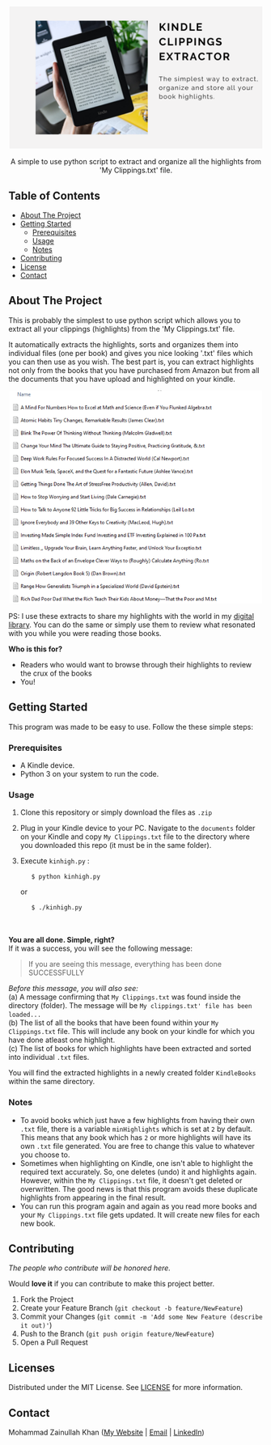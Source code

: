 <!-- PROJECT OVERVIEW -->
<p align="center">
  <img width="500" src="https://github.com/mohammadZkhan/KindleClippingsExtractor/blob/main/Media/Header.png?raw=true">
</p>
<!-- <h1 align="center">KindleClippingsExtractor</h1> -->
<p align="center">
A simple to use python script to extract and organize all the highlights from 'My Clippings.txt' file.
</p>


<!-- TABLE OF CONTENTS -->
## Table of Contents
- [About The Project](#about-the-project)
- [Getting Started](#getting-started)
  - [Prerequisites](#prerequisites)
   - [Usage](#usage)
   - [Notes](#notes)
- [Contributing](#contributing)
- [License](#license)
- [Contact](#contact)



<!-- ABOUT THE PROJECT -->
## About The Project

This is probably the simplest to use python script which allows you to extract all your clippings (highlights) from the 'My Clippings.txt' file. 

It automatically extracts the highlights, sorts and organizes them into individual files (one per book) and gives you nice looking '.txt' files which you can then use as you wish. The best part is, you can extract highlights not only from the books that you have purchased from Amazon but from all the documents that you have upload and highlighted on your kindle.

<p align="center">
  <img width="500" src="https://github.com/mohammadZkhan/KindleClippingsExtractor/blob/main/Media/Kindle_Book_List.png">
</p>

PS: I use these extracts to share my highlights with the world in my [digital library](https://www.notion.so/zainkhan/ab388ee65fb140ad967a5013a9768354?v=afc3169f9e9e49b59d2357bd1a46aa54). You can do the same or simply use them to review what resonated with you while you were reading those books. 


**Who is this for?**
- Readers who would want to browse through their highlights to review the crux of the books
- You!

<!-- GETTING STARTED -->
## Getting Started

This program was made to be easy to use. Follow the these simple steps:

### Prerequisites

* A Kindle device.
* Python 3 on your system to run the code.

<!-- USAGE EXAMPLES -->
### Usage

1. Clone this repository or simply download the files as `.zip`

2. Plug in your Kindle device to your PC. Navigate to the `documents` folder on your Kindle and copy `My Clippings.txt` file to the directory where you downloaded this repo (it must be in the same folder).

3. Execute `kinhigh.py` :
   ```
      $ python kinhigh.py
   ```
   or
   ```
      $ ./kinhigh.py
   ```
\
\
**You are all done. Simple, right?** <br>
If it was a success, you will see the following message:<br>
   > If you are seeing this message, everything has been done SUCCESSFULLY


 *Before this message, you will also see:* <br>
   (a) A message confirming that `My Clippings.txt` was found inside the directory (folder). The message will be `My clippings.txt' file has been loaded...`<br>
   (b) The list of all the books that have been found within your `My Clippings.txt` file. This will include any book on your kindle for which you have done atleast one highlight.<br>
   (c) The list of books for which highlights have been extracted and sorted into individual `.txt` files.<br>

 You will find the extracted highlights in a newly created folder `KindleBooks` within the same directory.

### Notes
- To avoid books which just have a few highlights from having their own `.txt` file, there is a variable `minHighlights` which is set at `2` by default. This means that any book which has `2` or more highlights will have its own `.txt` file generated. You are free to change this value to whatever you choose to.
- Sometimes when highlighting on Kindle, one isn't able to highlight the required text accurately. So, one deletes (undo) it and highlights again. However, within the `My Clippings.txt` file, it doesn't get deleted or overwritten. The good news is that this program avoids these duplicate highlights from appearing in the final result.
- You can run this program again and again as you read more books and your `My Clippings.txt` file gets updated. It will create new files for each new book. 

<!-- CONTRIBUTING -->
## Contributing
*The people who contribute will be honored here.*

<!-- Contributions. -->
Would **love it** if you can contribute to make this project better.

1. Fork the Project
2. Create your Feature Branch (`git checkout -b feature/NewFeature`)
3. Commit your Changes (`git commit -m 'Add some New Feature (describe it out)'`)
4. Push to the Branch (`git push origin feature/NewFeature`)
5. Open a Pull Request



<!-- LICENSE -->
## Licenses

Distributed under the MIT License. See [LICENSE](https://github.com/mohammadZkhan/KindleClippingsExtractor/blob/main/LICENSE) for more information.



<!-- CONTACT -->
## Contact

Mohammad Zainullah Khan ([My Website](https://www.zainullah.com) | [Email](mailto:mohammad.zainullah.khan@gmail.com) | [LinkedIn](https://www.linkedin.com/in/mohammad-zainullah-khan/))
